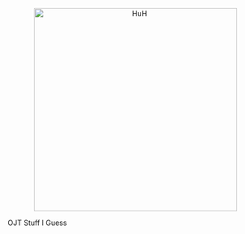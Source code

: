 <p align="center"><a href="https://en.wikipedia.org/wiki/Apollo_Quiboloy" target="_blank"><img src="https://i.imgur.com/yQE0nK4.png" width="400" alt="HuH"></a></p>
<p align="center">
</p>

OJT Stuff I Guess 
<p align="center">

